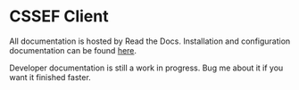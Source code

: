 # CSSEF Client
All documentation is hosted by Read the Docs. Installation and configuration documentation can be found [here](http://cssef.readthedocs.org/en/latest/client.html).

Developer documentation is still a work in progress. Bug me about it if you want it finished faster.
